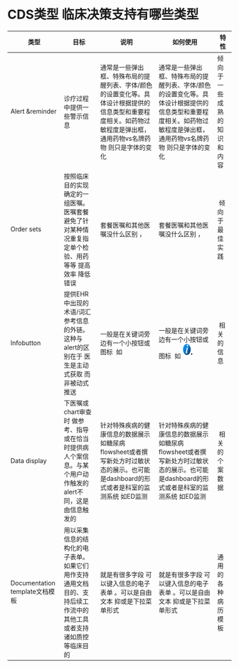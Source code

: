 # CDS类型 临床决策支持有哪些类型

| 类型 | 目标 | 说明 | 如何使用 | 特性 |          
| -- | -- | -- | -- | -- |                 
| Alert &amp;reminder| 诊疗过程中提供一些警示信息 | 通常是一些弹出框、特殊布局的提醒列表、字体/颜色的设置变化等。具体设计根据提供的信息类型和重要程度相关。如药物过敏程度是弹出框，通用药物vs名牌药物 则只是字体的变化  | 通常是一些弹出框、特殊布局的提醒列表、字体/颜色的设置变化等。具体设计根据提供的信息类型和重要程度相关。如药物过敏程度是弹出框，通用药物vs名牌药物 则只是字体的变化  |倾向于一些成熟的知识和内容 |                       
| Order sets| 按照临床目的实现确定的一组医嘱。医嘱套餐避免了针对某种情况重复指定单个检验、用药等等 提高效率 降低错误 | 套餐医嘱和其他医嘱没什么区别 ， | 套餐医嘱和其他医嘱没什么区别 ， | 倾向于最佳实践 |                            
| Infobutton| 提供EHR中出现的术语/词汇参考信息的外链。这种与alert的区别在于 医生是主动式获取 而非被动式推送 | 一般是在关键词旁边有一个小按钮或图标  如 | 一般是在关键词旁边有一个小按钮或图标  如![](material/infobutton.png) | 相关的信息 |                         
| Data display| 下医嘱或chart审查时 做参考、指导或在恰当时提供病人个案信息。与某个用户动作触发的alert不同，这是由信息触发的 | 针对特殊疾病的健康信息的数据展示  如糖尿病flowsheet或者撰写新处方时过敏状态的展示。也可能是dashboard的形式或者是科室的监测系统 如ED监测 | 针对特殊疾病的健康信息的数据展示  如糖尿病flowsheet或者撰写新处方时过敏状态的展示。也可能是dashboard的形式或者是科室的监测系统 如ED监测 | 相关的个案数据 |                              
| Documentation template文档模板| 用以采集信息的结构化的电子表单。如果它们用作支持通用文档目的、支持后续工作流中的其他工具或者支持诸如质控等临床目的 | 就是有很多字段 可以键入信息的电子表单 。可以是自由文本 抑或是下拉菜单形式 | 就是有很多字段 可以键入信息的电子表单 。可以是自由文本 抑或是下拉菜单形式 |通用的各种病历模板 |                           
